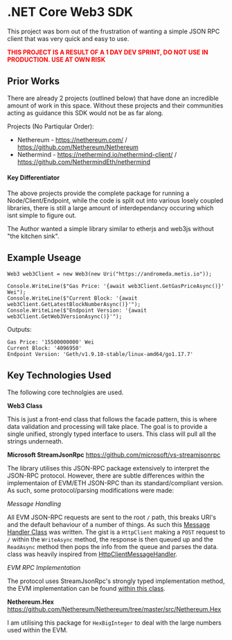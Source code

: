 # .NET Core Web3 SDK
This project was born out of the frustration of wanting a simple JSON RPC client that was very quick and easy to use.

<span style="color:red;">**THIS PROJECT IS A RESULT OF A 1 DAY DEV SPRINT, DO NOT USE IN PRODUCTION.  USE AT OWN RISK**</span>

## Prior Works
There are already 2 projects (outlined below) that have done an incredible amount of work in this space.  Without these projects and their communities acting as guidance this SDK would not be as far along.

Projects (No Partiqular Order):
* Nethereum - https://nethereum.com/ / https://github.com/Nethereum/Nethereum
* Nethermind - https://nethermind.io/nethermind-client/   /  https://github.com/NethermindEth/nethermind



#### Key Differentiator
The above projects provide the complete package for running a Node/Client/Endpoint, while the code is split out into various losely coupled libraries, there is still a large amount of interdependancy occuring which isnt simple to figure out.

The Author wanted a simple library similar to etherjs and web3js without "the kitchen sink".



## Example Useage

```
Web3 web3Client = new Web3(new Uri("https://andromeda.metis.io"));

Console.WriteLine($"Gas Price: '{await web3Client.GetGasPriceAsync()}' Wei");
Console.WriteLine($"Current Block: '{await web3Client.GetLatestBlockNumberAsync()}'");
Console.WriteLine($"Endpoint Version: '{await web3Client.GetWeb3VersionAsync()}'");
```

Outputs:
```
Gas Price: '15500000000' Wei
Current Block: '4096950'
Endpoint Version: 'Geth/v1.9.10-stable/linux-amd64/go1.17.7'
```




## Key Technologies Used
The following core technolgies are used.

**Web3 Class**

This is just a front-end class that follows the facade pattern, this is where data validation and processing will take place.  The goal is to provide a single unified, strongly typed interface to users.  This class will pull all the strings underneath.


**Microsoft StreamJsonRpc**
https://github.com/microsoft/vs-streamjsonrpc

The library utilises this JSON-RPC package extensively to interpret the JSON-RPC protocol.  However, there are subtle differences within the implementaion of EVM/ETH JSON-RPC than its standard/compliant version.  As such, some protocol/parsing modifications were made:

*Message Handling*

All EVM JSON-RPC requests are sent to the root `/` path, this breaks URI's and the default behaviour of a number of things.  As such this [Message Handler Class](Web3CS/MessageHandler/EVMMessageHandler.cs) was written.  The gist is a `HttpClient` making a `POST` request to `/` within the `WriteAsync` method, the response is then queued up and the `ReadAsync` method then pops the info from the queue and parses the data.  class was heavily inspired from [HttpClientMessageHandler](https://github.com/microsoft/vs-streamjsonrpc/blob/main/doc/extensibility.md).

*EVM RPC Implementation*

The protocol uses StreamJsonRpc's strongly typed implementation method, the EVM implementation can be found [within this class](Web3CS/Protocol/IEVMProtocol.cs).


**Nethereum.Hex**
https://github.com/Nethereum/Nethereum/tree/master/src/Nethereum.Hex

I am utilising this package for `HexBigInteger` to deal with the large numbers used within the EVM.

